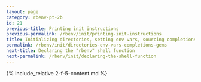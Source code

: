 ```yaml
---
layout: page
category: rbenv-pt-2b
id: 21
previous-title: Printing init instructions
previous-permalink: /rbenv/init/printing-init-instructions
title: Initializing directories, setting env vars, sourcing completions, rehashing gems
permalink: /rbenv/init/directories-env-vars-completions-gems
next-title: Declaring the "rbenv" shell function
next-permalink: /rbenv/init/declaring-the-shell-function
---
```


{% include_relative 2-f-5-content.md %}
